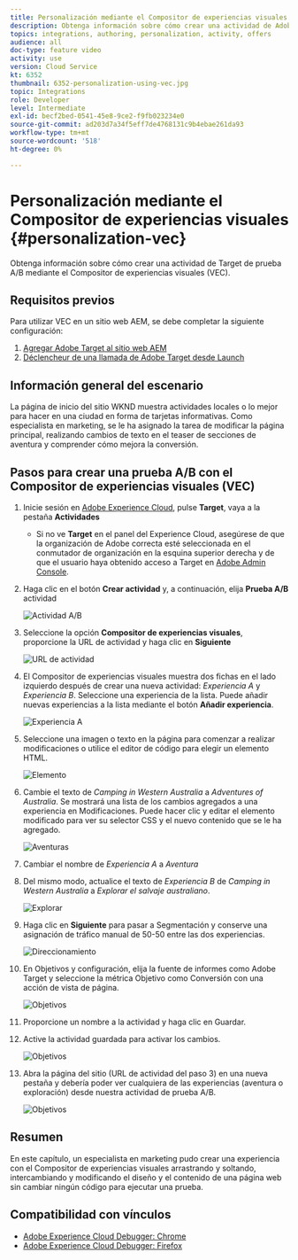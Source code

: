 ```yaml
---
title: Personalización mediante el Compositor de experiencias visuales
description: Obtenga información sobre cómo crear una actividad de Adobe Target mediante el Compositor de experiencias visuales.
topics: integrations, authoring, personalization, activity, offers
audience: all
doc-type: feature video
activity: use
version: Cloud Service
kt: 6352
thumbnail: 6352-personalization-using-vec.jpg
topic: Integrations
role: Developer
level: Intermediate
exl-id: becf2bed-0541-45e8-9ce2-f9fb023234e0
source-git-commit: ad203d7a34f5eff7de4768131c9b4ebae261da93
workflow-type: tm+mt
source-wordcount: '518'
ht-degree: 0%

---
```


# Personalización mediante el Compositor de experiencias visuales {#personalization-vec}

Obtenga información sobre cómo crear una actividad de Target de prueba A/B mediante el Compositor de experiencias visuales (VEC).

## Requisitos previos

Para utilizar VEC en un sitio web AEM, se debe completar la siguiente configuración:

1. [Agregar Adobe Target al sitio web AEM](./add-target-launch-extension.md)
1. [Déclencheur de una llamada de Adobe Target desde Launch](./load-and-fire-target.md)

## Información general del escenario

La página de inicio del sitio WKND muestra actividades locales o lo mejor para hacer en una ciudad en forma de tarjetas informativas. Como especialista en marketing, se le ha asignado la tarea de modificar la página principal, realizando cambios de texto en el teaser de secciones de aventura y comprender cómo mejora la conversión.

## Pasos para crear una prueba A/B con el Compositor de experiencias visuales (VEC)

1. Inicie sesión en [Adobe Experience Cloud](https://experience.adobe.com/), pulse __Target__, vaya a la pestaña __Actividades__

   + Si no ve __Target__ en el panel del Experience Cloud, asegúrese de que la organización de Adobe correcta esté seleccionada en el conmutador de organización en la esquina superior derecha y de que el usuario haya obtenido acceso a Target en [Adobe Admin Console](https://adminconsole.adobe.com/).

1. Haga clic en el botón **Crear actividad** y, a continuación, elija **Prueba A/B** actividad

   ![Actividad A/B](assets/ab-target-activity.png)

1. Seleccione la opción **Compositor de experiencias visuales**, proporcione la URL de actividad y haga clic en **Siguiente**

   ![URL de actividad](assets/ab-test-url.png)

1. El Compositor de experiencias visuales muestra dos fichas en el lado izquierdo después de crear una nueva actividad: *Experiencia A* y *Experiencia B*. Seleccione una experiencia de la lista. Puede añadir nuevas experiencias a la lista mediante el botón **Añadir experiencia**.

   ![Experiencia A](assets/experience.png)

1. Seleccione una imagen o texto en la página para comenzar a realizar modificaciones o utilice el editor de código para elegir un elemento HTML.

   ![Elemento](assets/select-element.png)

1. Cambie el texto de *Camping in Western Australia* a *Adventures of Australia*. Se mostrará una lista de los cambios agregados a una experiencia en Modificaciones. Puede hacer clic y editar el elemento modificado para ver su selector CSS y el nuevo contenido que se le ha agregado.

   ![Aventuras](assets/adventures.png)

1. Cambiar el nombre de *Experiencia A* a *Aventura*
1. Del mismo modo, actualice el texto de *Experiencia B* de *Camping in Western Australia* a *Explorar el salvaje australiano*.

   ![Explorar](assets/explore.png)

1. Haga clic en **Siguiente** para pasar a Segmentación y conserve una asignación de tráfico manual de 50-50 entre las dos experiencias.

   ![Direccionamiento](assets/targeting.png)

1. En Objetivos y configuración, elija la fuente de informes como Adobe Target y seleccione la métrica Objetivo como Conversión con una acción de vista de página.

   ![Objetivos](assets/goals.png)

1. Proporcione un nombre a la actividad y haga clic en Guardar.
1. Active la actividad guardada para activar los cambios.

   ![Objetivos](assets/activate.png)

1. Abra la página del sitio (URL de actividad del paso 3) en una nueva pestaña y debería poder ver cualquiera de las experiencias (aventura o exploración) desde nuestra actividad de prueba A/B.

   ![Objetivos](assets/publish.png)

## Resumen

En este capítulo, un especialista en marketing pudo crear una experiencia con el Compositor de experiencias visuales arrastrando y soltando, intercambiando y modificando el diseño y el contenido de una página web sin cambiar ningún código para ejecutar una prueba.

## Compatibilidad con vínculos

+ [Adobe Experience Cloud Debugger: Chrome](https://chrome.google.com/webstore/detail/adobe-experience-cloud-de/ocdmogmohccmeicdhlhhgepeaijenapj)
+ [Adobe Experience Cloud Debugger: Firefox](https://addons.mozilla.org/en-US/firefox/addon/adobe-experience-platform-dbg/)
